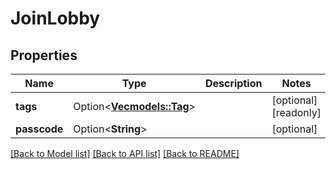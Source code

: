 # JoinLobby

## Properties

Name | Type | Description | Notes
------------ | ------------- | ------------- | -------------
**tags** | Option<[**Vec<models::Tag>**](Tag.md)> |  | [optional][readonly]
**passcode** | Option<**String**> |  | [optional]

[[Back to Model list]](../README.md#documentation-for-models) [[Back to API list]](../README.md#documentation-for-api-endpoints) [[Back to README]](../README.md)


